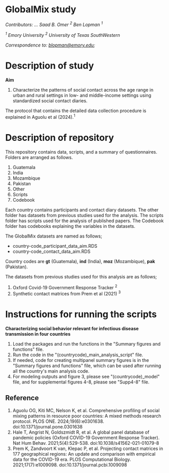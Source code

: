 # GlobalMix study
*Contributors: ... Saad B. Omer <sup>2</sup> Ben Lopman <sup>1</sup>*

*<sup>1</sup> Emory University*
*<sup>2</sup> University of Texas SouthWestern*

*Correspondence to: blopman@emory.edu;*

# Description of study
**Aim**
1. Characterize the patterns of social contact across the age range in urban and rural settings in low- and middle-income settings using standardized social contact diaries.

The protocol that contains the detailed data collection procedure is explained in Aguolu et al (2024).<sup>1</sup>

# Description of repository
This repository contains data, scripts, and a summary of questionnaires.
Folders are arranged as follows.
1. Guatemala
2. India
3. Mozambique
4. Pakistan
5. Other
6. Scripts
7. Codebook

Each country contains participants and contact diary datasets. The other folder has datasets from previous studies used for the analysis.
The scripts folder has scripts used for the analysis of published papers. The Codebook folder has codebooks explaining the variables in the datasets.

The GlobalMix datasets are named as follows;
- country-code_participant_data_aim.RDS
- country-code_contact_data_aim.RDS

Country codes are **gt** (Guatemala), **ind** (India), **moz** (Mozambique), **pak** (Pakistan).

The datasets from previous studies used for this analysis are as follows;
1. Oxford Covid-19 Government Response Tracker <sup>2</sup>
2. Synthetic contact matrices from Prem et al (2021) <sup>3</sup>

# Instructions for running the scripts
**Characterizing social behavior relevant for infectious disease transmission in four countries**
1. Load the packages and run the functions in the "Summary figures and functions" file.
2. Run the code in the "(countrycode)_main_analysis_script" file.
3. If needed, code for creating multipanel summary figures is in the "Summary figures and functions" file, which can be used after running all the country's main analysis code.
4. For modeling outputs and figure 3, please see "(countrycode)_model" file, and for supplemental figures 4-8, please see "Supp4-8" file.

## Reference
1. Aguolu OG, Kiti MC, Nelson K, et al. Comprehensive profiling of social mixing patterns in resource poor countries: A mixed methods research protocol. PLOS ONE. 2024;19(6):e0301638. doi:10.1371/journal.pone.0301638
2. Hale T, Angrist N, Goldszmidt R, et al. A global panel database of pandemic policies (Oxford COVID-19 Government Response Tracker). Nat Hum Behav. 2021;5(4):529-538. doi:10.1038/s41562-021-01079-8
3. Prem K, Zandvoort K van, Klepac P, et al. Projecting contact matrices in 177 geographical regions: An update and comparison with empirical data for the COVID-19 era. PLOS Computational Biology. 2021;17(7):e1009098. doi:10.1371/journal.pcbi.1009098
